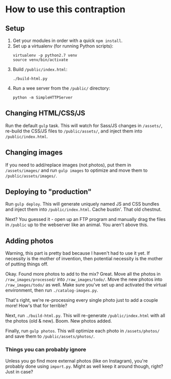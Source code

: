 # How to use this contraption

## Setup

1. Get your modules in order with a quick `npm install`.
2. Set up a virtualenv (for running Python scripts):
    ```
    virtualenv -p python2.7 venv
    source venv/bin/activate
    ```
3. Build `/public/index.html`:
    ```
    ./build-html.py
    ```
4. Run a wee server from the `/public/` directory:
    ```
    python -m SimpleHTTPServer
    ```

## Changing HTML/CSS/JS

Run the default `gulp` task. This will watch for Sass/JS changes in `/assets/`,
re-build the CSS/JS files to `/public/assets/`, and inject them into
`/public/index.html`.

## Changing images

If you need to add/replace images (not photos), put them in `/assets/images/`
and run `gulp images` to optimize and move them to `/public/assets/images/`.

## Deploying to "production"

Run `gulp deploy`. This will generate uniquely named JS and CSS bundles and
inject them into `/public/index.html`. Cache bustin'. That old chestnut.

Next? You guessed it - open up an FTP program and manually drag the files in
`/public` up to the webserver like an animal. You aren't above this.

## Adding photos

Warning, this part is pretty bad because I haven't had to use it yet. If
necessity is the mother of invention, then potential necessity is the mother of
putting things off.

Okay. Found more photos to add to the mix? Great. Move all the photos in
`/raw_images/processed/` into `/raw_images/todo/`. Move the new photos into
`/raw_images/todo/` as well. Make sure you've set up and activated the virtual
environment, then run `./catalog-images.py`.

That's right, we're re-processing every single photo just to add a couple more!
How's that for terrible?

Next, run `./build-html.py`. This will re-generate `/public/index.html` with all
the photos (old & new). Boom. New photos added.

Finally, run `gulp photos`. This will optimize each photo in `/assets/photos/`
and save them to `/public/assets/photos/`.

### Things you can probably ignore

Unless you go find more external photos (like on Instagram), you're probably
done using `import.py`. Might as well keep it around though, right? Just in
case?
